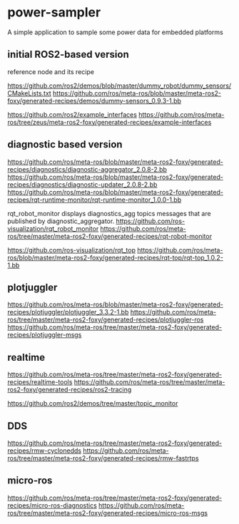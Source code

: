 # power-sampler
A simple application to sample some power data for embedded platforms


## initial ROS2-based version

reference node and its recipe

https://github.com/ros2/demos/blob/master/dummy_robot/dummy_sensors/CMakeLists.txt
https://github.com/ros/meta-ros/blob/master/meta-ros2-foxy/generated-recipes/demos/dummy-sensors_0.9.3-1.bb


https://github.com/ros2/example_interfaces
https://github.com/ros/meta-ros/tree/zeus/meta-ros2-foxy/generated-recipes/example-interfaces

## diagnostic based version

https://github.com/ros/meta-ros/blob/master/meta-ros2-foxy/generated-recipes/diagnostics/diagnostic-aggregator_2.0.8-2.bb
https://github.com/ros/meta-ros/blob/master/meta-ros2-foxy/generated-recipes/diagnostics/diagnostic-updater_2.0.8-2.bb
https://github.com/ros/meta-ros/blob/master/meta-ros2-foxy/generated-recipes/rqt-runtime-monitor/rqt-runtime-monitor_1.0.0-1.bb

rqt_robot_monitor displays diagnostics_agg topics messages that are published by diagnostic_aggregator.
https://github.com/ros-visualization/rqt_robot_monitor
https://github.com/ros/meta-ros/tree/master/meta-ros2-foxy/generated-recipes/rqt-robot-monitor

https://github.com/ros-visualization/rqt_top
https://github.com/ros/meta-ros/blob/master/meta-ros2-foxy/generated-recipes/rqt-top/rqt-top_1.0.2-1.bb

## plotjuggler

https://github.com/ros/meta-ros/blob/master/meta-ros2-foxy/generated-recipes/plotjuggler/plotjuggler_3.3.2-1.bb
https://github.com/ros/meta-ros/tree/master/meta-ros2-foxy/generated-recipes/plotjuggler-ros
https://github.com/ros/meta-ros/tree/master/meta-ros2-foxy/generated-recipes/plotjuggler-msgs

## realtime 

https://github.com/ros/meta-ros/tree/master/meta-ros2-foxy/generated-recipes/realtime-tools
https://github.com/ros/meta-ros/tree/master/meta-ros2-foxy/generated-recipes/ros2-tracing

https://github.com/ros2/demos/tree/master/topic_monitor

## DDS

https://github.com/ros/meta-ros/tree/master/meta-ros2-foxy/generated-recipes/rmw-cyclonedds
https://github.com/ros/meta-ros/tree/master/meta-ros2-foxy/generated-recipes/rmw-fastrtps

## micro-ros

https://github.com/ros/meta-ros/tree/master/meta-ros2-foxy/generated-recipes/micro-ros-diagnostics
https://github.com/ros/meta-ros/tree/master/meta-ros2-foxy/generated-recipes/micro-ros-msgs


